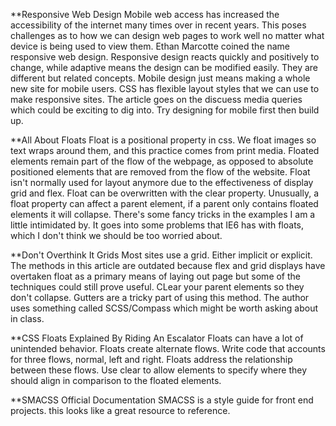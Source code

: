 **Responsive Web Design
Mobile web access has increased the accessibility of the internet many times over in recent years. This poses challenges as to how we can design web pages to work well no matter what device is being used to view them. Ethan Marcotte coined the name responsive web design. Responsive design reacts quickly and positively to change, while adaptive means the design can be modified easily. They are different but related concepts. Mobile design just means making a whole new site for mobile users. CSS has flexible layout styles that we can use to make responsive sites. The article goes on the discuess media queries which could be exciting to dig into. Try designing for mobile first then build up.

**All About Floats
Float is a positional property in css. We float images so text wraps around them, and this practice comes from print media. Floated elements remain part of the flow of the webpage, as opposed to absolute positioned elements that are removed from the flow of the website. Float isn't normally used for layout anymore due to the effectiveness of display grid and flex. Float can be overwritten with the clear property. Unusually, a float property can affect a parent element, if a parent only contains floated elements it will collapse. There's some fancy tricks in the examples I am a little intimidated by. It goes into some problems that IE6 has with floats, which I don't think we should be too worried about.

**Don't Overthink It Grids
Most sites use a grid. Either implicit or explicit. The methods in this article are outdated because flex and grid displays have overtaken float as a primary means of laying out page but some of the techniques could still prove useful. CLear your parent elements so they don't collapse. Gutters are a tricky part of using this method. The author uses something called SCSS/Compass which might be worth asking about in class.

**CSS Floats Explained By Riding An Escalator
Floats can have a lot of unintended behavior. Floats create alternate flows. Write code that accounts for three flows, normal, left and right. Floats address the relationship between these flows. Use clear to allow elements to specify where they should align in comparison to the floated elements.

**SMACSS Official Documentation
SMACSS is a style guide for front end projects. this looks like a great resource to reference.